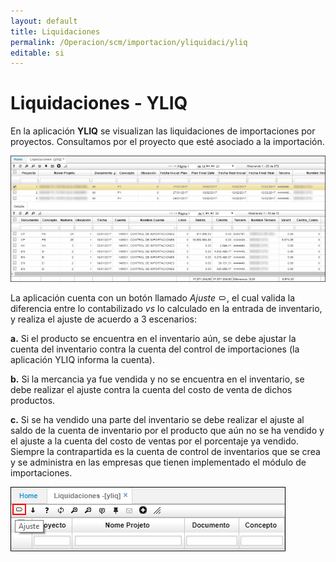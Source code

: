 ```yaml
---
layout: default
title: Liquidaciones
permalink: /Operacion/scm/importacion/yliquidaci/yliq
editable: si
---
```


# Liquidaciones - YLIQ

En la aplicación **YLIQ** se visualizan las liquidaciones de importaciones por proyectos. Consultamos por el proyecto que esté asociado a la importación.  

![](yliq.png)

La aplicación cuenta con un botón llamado _Ajuste_ ![](boton.png), el cual valida la diferencia entre lo contabilizado _vs_ lo calculado en la entrada de inventario, y realiza el ajuste de acuerdo a 3 escenarios:  

**a.** Si el producto se encuentra en el inventario aún, se debe ajustar la cuenta del inventario contra la cuenta del control de importaciones (la aplicación YLIQ informa la cuenta).  

**b.** Si la mercancia ya fue vendida y no se encuentra en el inventario, se debe realizar el ajuste contra la cuenta del costo de venta de dichos productos.  

**c.** Si se ha vendido una parte del inventario se debe realizar el ajuste al saldo de la cuenta de inventario por el producto que aún no se ha vendido y el ajuste a la cuenta del costo de ventas por el porcentaje ya vendido. Siempre la contrapartida es la cuenta de control de inventarios que se crea y se administra en las empresas que tienen implementado el módulo de importaciones.  

![](yliq1.png)
